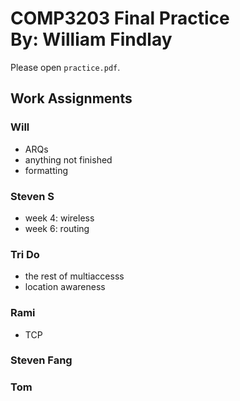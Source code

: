 # COMP3203 Final Practice<br>By: William Findlay

Please open `practice.pdf`.

## Work Assignments

### Will

- ARQs
- anything not finished
- formatting

### Steven S

- week 4: wireless
- week 6: routing

### Tri Do

- the rest of multiaccesss
- location awareness

### Rami

- TCP

### Steven Fang

### Tom
